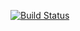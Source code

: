 [![Build Status](https://roarsmagicstuff.visualstudio.com/Hub/_apis/build/status/rhe89.hub-spreadsheet?branchName=main)](https://roarsmagicstuff.visualstudio.com/Hub/_build/latest?definitionId=12&branchName=main)
